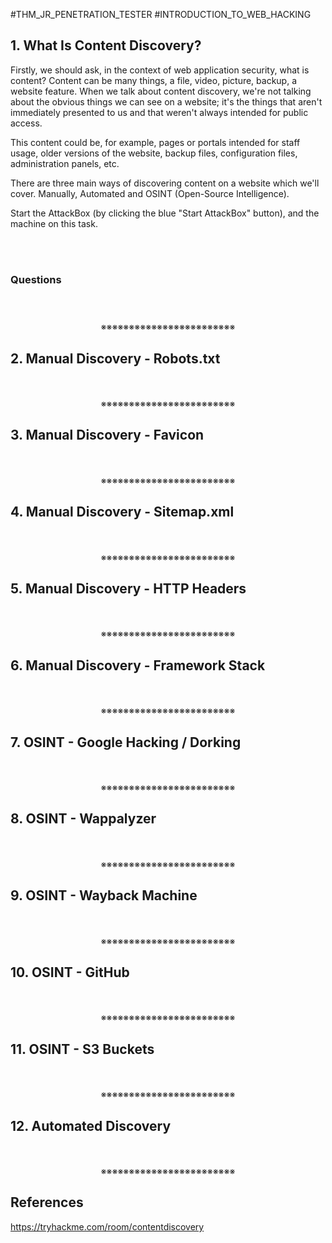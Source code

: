 #THM_JR_PENETRATION_TESTER #INTRODUCTION_TO_WEB_HACKING 

## 1. What Is Content Discovery?

Firstly, we should ask, in the context of web application security, what is content? Content can be many things, a file, video, picture, backup, a website feature. When we talk about content discovery, we're not talking about the obvious things we can see on a website; it's the things that aren't immediately presented to us and that weren't always intended for public access.  
  
This content could be, for example, pages or portals intended for staff usage, older versions of the website, backup files, configuration files, administration panels, etc.  
  
There are three main ways of discovering content on a website which we'll cover. Manually, Automated and OSINT (Open-Source Intelligence).  
  
Start the AttackBox (by clicking the blue "Start AttackBox" button), and the machine on this task.
<div>
<br>
<br>
</div>

### Questions

##### 
<div align="center">
<br>
<br>
※※※※※※※※※※※※※※※※※※※※※※※※
<br>
</div>
<!-- PAGE BREAK -->
<div style="page-break-after: always;"></div>

## 2. Manual Discovery - Robots.txt
<div align="center">
<br>
<br>
※※※※※※※※※※※※※※※※※※※※※※※※
<br>
</div>
<!-- PAGE BREAK -->
<div style="page-break-after: always;"></div>

## 3. Manual Discovery - Favicon
<div align="center">
<br>
<br>
※※※※※※※※※※※※※※※※※※※※※※※※
<br>
</div>
<!-- PAGE BREAK -->
<div style="page-break-after: always;"></div>

## 4. Manual Discovery - Sitemap.xml
<div align="center">
<br>
<br>
※※※※※※※※※※※※※※※※※※※※※※※※
<br>
</div>
<!-- PAGE BREAK -->
<div style="page-break-after: always;"></div>

## 5. Manual Discovery - HTTP Headers
<div align="center">
<br>
<br>
※※※※※※※※※※※※※※※※※※※※※※※※
<br>
</div>
<!-- PAGE BREAK -->
<div style="page-break-after: always;"></div>

## 6. Manual Discovery - Framework Stack
<div align="center">
<br>
<br>
※※※※※※※※※※※※※※※※※※※※※※※※
<br>
</div>
<!-- PAGE BREAK -->
<div style="page-break-after: always;"></div>

## 7. OSINT - Google Hacking / Dorking
<div align="center">
<br>
<br>
※※※※※※※※※※※※※※※※※※※※※※※※
<br>
</div>
<!-- PAGE BREAK -->
<div style="page-break-after: always;"></div>

## 8. OSINT - Wappalyzer
<div align="center">
<br>
<br>
※※※※※※※※※※※※※※※※※※※※※※※※
<br>
</div>
<!-- PAGE BREAK -->
<div style="page-break-after: always;"></div>

## 9. OSINT - Wayback Machine
<div align="center">
<br>
<br>
※※※※※※※※※※※※※※※※※※※※※※※※
<br>
</div>
<!-- PAGE BREAK -->
<div style="page-break-after: always;"></div>

## 10. OSINT - GitHub
<div align="center">
<br>
<br>
※※※※※※※※※※※※※※※※※※※※※※※※
<br>
</div>
<!-- PAGE BREAK -->
<div style="page-break-after: always;"></div>

## 11. OSINT - S3 Buckets
<div align="center">
<br>
<br>
※※※※※※※※※※※※※※※※※※※※※※※※
<br>
</div>
<!-- PAGE BREAK -->
<div style="page-break-after: always;"></div>

## 12. Automated Discovery
<div align="center">
<br>
<br>
※※※※※※※※※※※※※※※※※※※※※※※※
<br>
</div>
<!-- PAGE BREAK -->
<div style="page-break-after: always;"></div>

## References

https://tryhackme.com/room/contentdiscovery